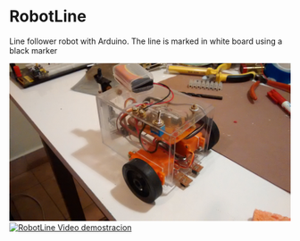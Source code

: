 RobotLine
========

Line follower robot with Arduino. The line is marked in white board using a black marker

![Imagen][id]
[![RobotLine Video demostracion](http://img.youtube.com/vi/SeZ32AWF-9Q/0.jpg)](http://www.youtube.com/watch?v=SeZ32AWF-9Q)


[id]: https://raw.githubusercontent.com/pablomoreira/RoboLine/master/img/roboline.jpg " "
